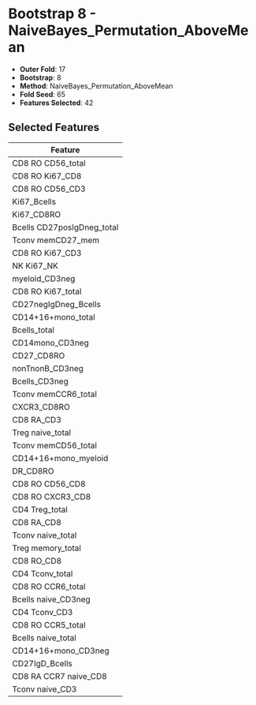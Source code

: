# Bootstrap 8 - NaiveBayes_Permutation_AboveMean

- **Outer Fold**: 17
- **Bootstrap**: 8
- **Method**: NaiveBayes_Permutation_AboveMean
- **Fold Seed**: 65
- **Features Selected**: 42

## Selected Features

| Feature |
|---------|
| CD8 RO CD56_total |
| CD8 RO Ki67_CD8 |
| CD8 RO CD56_CD3 |
| Ki67_Bcells |
| Ki67_CD8RO |
| Bcells CD27posIgDneg_total |
| Tconv memCD27_mem |
| CD8  RO Ki67_CD3 |
| NK Ki67_NK |
| myeloid_CD3neg |
| CD8 RO Ki67_total |
| CD27negIgDneg_Bcells |
| CD14+16+mono_total |
| Bcells_total |
| CD14mono_CD3neg |
| CD27_CD8RO |
| nonTnonB_CD3neg |
| Bcells_CD3neg |
| Tconv memCCR6_total |
| CXCR3_CD8RO |
| CD8 RA_CD3 |
| Treg naive_total |
| Tconv memCD56_total |
| CD14+16+mono_myeloid |
| DR_CD8RO |
| CD8 RO CD56_CD8 |
| CD8 RO CXCR3_CD8 |
| CD4 Treg_total |
| CD8 RA_CD8 |
| Tconv naive_total |
| Treg memory_total |
| CD8 RO_CD8 |
| CD4 Tconv_total |
| CD8 RO CCR6_total |
| Bcells naive_CD3neg |
| CD4 Tconv_CD3 |
| CD8 RO CCR5_total |
| Bcells naive_total |
| CD14+16+mono_CD3neg |
| CD27IgD_Bcells |
| CD8 RA CCR7 naive_CD8 |
| Tconv naive_CD3 |
